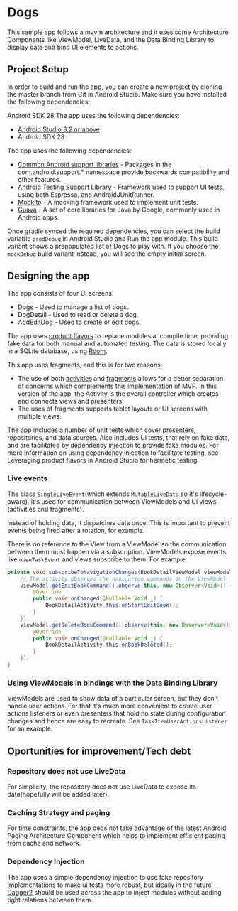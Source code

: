 # Dogs

This sample app follows a mvvm architecture and it uses some Architecture Components like ViewModel, LiveData, and the Data Binding Library to display data and bind UI elements to actions.

## Project Setup

In order to build and run the app, you can create a new project by cloning the master branch from Git in Android Studio. 
Make sure you have installed the following dependencies:

Android SDK 28
The app uses the following dependencies:

* [Android Studio 3.2 or above](https://developer.android.com/studio/preview/)
* Android SDK 28

The app uses the following dependencies:

* [Common Android support libraries](https://developer.android.com/topic/libraries/support-library/index.html) -  Packages in the com.android.support.* namespace provide backwards compatibility and other features.
* [Android Testing Support Library](https://developer.android.com/topic/libraries/testing-support-library/index.html) -  Framework used to support UI tests, using both Espresso, and AndroidJUnitRunner.
* [Mockito](http://site.mockito.org/) - A mocking framework used to implement unit tests.
* [Guava](https://github.com/google/guava) - A set of core libraries for Java by Google, commonly used in Android apps.

Once gradle synced the required dependencies, you can select the build variable `prodDebug` in Android Studio and Run the app module. This build variant shows a prepopulated list of Dogs to play with. If you choose the `mockDebug` build variant instead, you will see the empty initial screen. 

## Designing the app

The app consists of four UI screens:

* Dogs - Used to manage a list of dogs.
* DogDetail - Used to read or delete a dog.
* AddEditDog - Used to create or edit dogs.

The app uses [product flavors](https://developer.android.com/studio/build/build-variants.html) to replace modules at compile time, providing fake data for both manual and automated testing.
The data is stored locally in a SQLite database, using [Room](https://developer.android.com/topic/libraries/architecture/room.html).

This app uses fragments, and this is for two reasons:

* The use of both [activities](https://developer.android.com/guide/components/activities/index.html) and [fragments](https://developer.android.com/guide/components/fragments.html) allows for a better separation of concerns which complements this implementation of MVP. In this version of the app, the Activity is the overall controller which creates and connects views and presenters.
* The uses of fragments supports tablet layouts or UI screens with multiple views.

The app includes a number of unit tests which cover presenters, repositories, and data sources. Also includes UI tests, that rely on fake data, and are facilitated by dependency injection to provide fake modules. For more information on using dependency injection to facilitate testing, see Leveraging product flavors in Android Studio for hermetic testing.

### Live events

The class `SingleLiveEvent`(which extends `MutableLiveData` so it's lifecycle-aware), it's used for communication between ViewModels and UI views (activities and fragments).

Instead of holding data, it dispatches data once. This is important to prevent events being fired after a rotation, for example.

There is no reference to the View from a ViewModel so the communication between them must happen via a subscription. ViewModels expose
events like `openTaskEvent` and views subscribe to them. For example:

```java
private void subscribeToNavigationChanges(BookDetailViewModel viewModel) {
    // The activity observes the navigation commands in the ViewModel
    viewModel.getEditBookCommand().observe(this, new Observer<Void>() {
        @Override
        public void onChanged(@Nullable Void _) {
            BookDetailActivity.this.onStartEditBook();
        }
    });
    viewModel.getDeleteBookCommand().observe(this, new Observer<Void>() {
        @Override
        public void onChanged(@Nullable Void _) {
            BookDetailActivity.this.onBookDeleted();
        }
    });
}
```
### Using ViewModels in bindings with the Data Binding Library
ViewModels are used to show data of a particular screen, but they don't handle user actions. For that it's much more convenient to create user actions listeners or even presenters
that hold no state during configuration changes and hence are easy to recreate. See `TaskItemUserActionsListener` for an example.

## Oportunities for improvement/Tech debt

### Repository does not use LiveData
For simplicity, the repository does not use LiveData to expose its data(hopefully will be added later).

### Caching Strategy and paging
For time constraints, the app deos not take advantage of the latest Android Paging Architecture Component which helps to implement efficient paging from cache and network.

### Dependency Injection
The app uses a simple dependency injection to use fake repository implementations to make ui tests more robust, but ideally in the future [Dagger2](https://github.com/google/dagger) should be used across the app to inject modules without adding tight relations between them.
